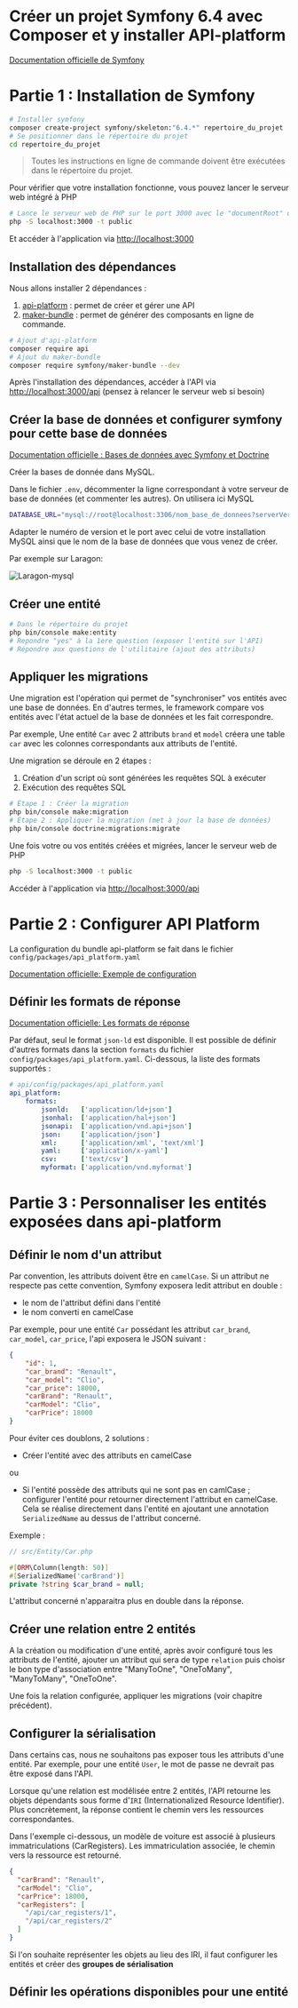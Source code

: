 # Créer un projet Symfony 6.4 avec Composer et y installer API-platform

[Documentation officielle de Symfony](https://symfony.com/doc/current/index.html)

# Partie 1 : Installation de Symfony

```sh
# Installer symfony
composer create-project symfony/skeleton:"6.4.*" repertoire_du_projet
# Se positionner dans le répertoire du projet
cd repertoire_du_projet
```

> Toutes les instructions en ligne de commande doivent être exécutées dans le répertoire du projet.

Pour vérifier que votre installation fonctionne, vous pouvez lancer le serveur web intégré à PHP 

```sh 
# Lance le serveur web de PHP sur le port 3000 avec le "documentRoot" défini dans le répertoire "public"
php -S localhost:3000 -t public
```

Et accéder à l'application via [http://localhost:3000](http://localhost:3000)

## Installation des dépendances

Nous allons installer 2 dépendances :

1. [api-platform](https://api-platform.com/) : permet de créer et gérer une API
2. [maker-bundle](https://symfony.com/bundles/SymfonyMakerBundle/current/index.html) : permet de générer des composants en ligne de commande.

```sh
# Ajout d'api-platform
composer require api
# Ajout du maker-bundle
composer require symfony/maker-bundle --dev
```

Après l'installation des dépendances, accéder à l'API via [http://localhost:3000/api](http://localhost:3000/api) (pensez à relancer le serveur web si besoin)

## Créer la base de données et configurer symfony pour cette base de données

[Documentation officielle : Bases de données avec Symfony et Doctrine](https://symfony.com/doc/current/doctrine.html)

Créer la bases de donnée dans MySQL. 

Dans le fichier `.env`, décommenter la ligne correspondant à votre serveur de base de données (et commenter les autres). On utilisera ici MySQL

```sh
DATABASE_URL="mysql://root@localhost:3306/nom_base_de_donnees?serverVersion=8.0.30&charset=utf8mb4"
```
Adapter le numéro de version et le port avec celui de votre installation MySQL ainsi que le nom de la base de données que vous venez de créer.

Par exemple sur Laragon: 

![Laragon-mysql](./assets/laragon-mysql.jpg)


## Créer une entité 

```sh
# Dans le répertoire du projet
php bin/console make:entity
# Repondre "yes" à la 1ere question (exposer l'entité sur l'API)
# Répondre aux questions de l'utilitaire (ajout des attributs)
```

## Appliquer les migrations 

Une migration est l'opération qui permet de "synchroniser" vos entités avec une base de données. En d'autres termes, le framework compare vos entités avec l'état actuel de la base de données et les fait correspondre.

Par exemple, Une entité `Car` avec 2 attributs `brand` et `model` créera une table `car` avec les colonnes correspondants aux attributs de l'entité.

Une migration se déroule en 2 étapes : 

1. Création d'un script où sont générées les requêtes SQL à exécuter
2. Exécution des requêtes SQL

```sh
# Étape 1 : Créer la migration
php bin/console make:migration
# Étape 2 : Appliquer la migration (met à jour la base de données)
php bin/console doctrine:migrations:migrate
```

Une fois votre ou vos entités créées et migrées, lancer le serveur web de PHP

```sh
php -S localhost:3000 -t public
```

Accéder à l'application via [http://localhost:3000/api](http://localhost:3000/api)

# Partie 2 : Configurer API Platform

La configuration du bundle api-platform se fait dans le fichier `config/packages/api_platform.yaml`

[Documentation officielle: Exemple de configuration](https://api-platform.com/docs/core/configuration/)

## Définir les formats de réponse

[Documentation officielle: Les formats de réponse](https://api-platform.com/docs/core/content-negotiation/)

Par défaut, seul le format `json-ld` est disponible. Il est possible de définir d'autres formats dans la section `formats` du fichier `config/packages/api_platform.yaml`. Ci-dessous, la liste des formats supportés : 

```yml
# api/config/packages/api_platform.yaml
api_platform:
    formats:
        jsonld:   ['application/ld+json']
        jsonhal:  ['application/hal+json']
        jsonapi:  ['application/vnd.api+json']
        json:     ['application/json']
        xml:      ['application/xml', 'text/xml']
        yaml:     ['application/x-yaml']
        csv:      ['text/csv']
        myformat: ['application/vnd.myformat']
```

# Partie 3 : Personnaliser les entités exposées dans api-platform

## Définir le nom d'un attribut 

Par convention, les attributs doivent être en `camelCase`. Si un attribut ne respecte pas cette convention, Symfony exposera ledit attribut en double : 
- le nom de l'attribut défini dans l'entité
- le nom converti en camelCase

Par exemple, pour une entité `Car` possédant les attribut `car_brand`, `car_model`, `car_price`, l'api exposera le JSON suivant : 

```json
{
    "id": 1,
    "car_brand": "Renault",
    "car_model": "Clio",
    "car_price": 18000,
    "carBrand": "Renault",
    "carModel": "Clio",
    "carPrice": 18000
}
```

Pour éviter ces doublons, 2 solutions : 
- Créer l'entité avec des attributs en camelCase

ou 

- Si l'entité possède des attributs qui ne sont pas en camlCase ; configurer l'entité pour retourner directement l'attribut en camelCase. Cela se réalise directement dans l'entité en ajoutant une annotation `SerializedName` au dessus de l'attribut concerné.

Exemple : 
```php
// src/Entity/Car.php

#[ORM\Column(length: 50)]
#[SerializedName('carBrand')] 
private ?string $car_brand = null;
```

L'attribut concerné n'apparaitra plus en double dans la réponse.

## Créer une relation entre 2 entités

A la création ou modification d'une entité, après avoir configuré tous les attributs de l'entité, ajouter un attribut qui sera de type `relation` puis choisr le bon type d'association entre "ManyToOne", "OneToMany", "ManyToMany", "OneToOne".

Une fois la relation configurée, appliquer les migrations (voir chapitre précédent).


## Configurer la sérialisation 

Dans certains cas, nous ne souhaitons pas exposer tous les attributs d'une entité. Par exemple, pour une entité `User`, le mot de passe ne devrait pas être exposé dans l'API.








Lorsque qu'une relation est modélisée entre 2 entités, l'API retourne les objets dépendants sous forme d'`IRI` (Internationalized Resource Identifier). Plus concrètement, la réponse contient le chemin vers les ressources correspondantes.

Dans l'exemple ci-dessous, un modèle de voiture est associé à plusieurs immatriculations (CarRegisters). Les immatriculation associée, le chemin vers la ressource est retourné. 

```json
{
  "carBrand": "Renault",
  "carModel": "Clio",
  "carPrice": 18000,
  "carRegisters": [
    "/api/car_registers/1",
    "/api/car_registers/2"
  ]
}
```

Si l'on souhaite représenter les objets au lieu des IRI, il faut configurer les entités et créer des **groupes de sérialisation**

## Définir les opérations disponibles pour une entité 

